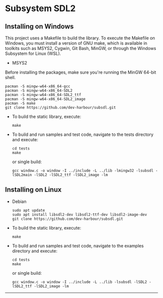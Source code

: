 # Subsystem SDL2

## Installing on Windows
This project uses a Makefile to build the library. To execute the Makefile on Windows, you must install a version of GNU make,
which is available in toolkits such as MSYS2, Cygwin, Git Bash, MinGW, or through the Windows Subsystem for Linux (WSL).

- MSYS2

Before installing the packages, make sure you're running the MinGW 64-bit shell.

   ```
   pacman -S mingw-w64-x86_64-gcc
   pacman -S mingw-w64-x86_64-SDL2
   pacman -S mingw-w64-x86_64-SDL2_ttf
   pacman -S mingw-w64-x86_64-SDL2_image
   pacman -S make
   git clone https://github.com/dev-harbour/subsdl.git
   ```
- To build the static library, execute:

   ```
   make
   ```

- To build and run samples and test code, navigate to the tests directory and execute:

   ```
   cd tests
   make
   ```
   or single build:
   ```
   gcc window.c -o window -I ../include -L ../lib -lmingw32 -lsubsdl -lSDL2main -lSDL2 -lSDL2_ttf -lSDL2_image -lm
   ```
## Installing on Linux

- Debian

   ```
   sudo apt update
   sudo apt install libsdl2-dev libsdl2-ttf-dev libsdl2-image-dev
   git clone https://github.com/dev-harbour/subsdl.git
   ```
- To build the static library, execute:

   ```
   make
   ```

- To build and run samples and test code, navigate to the examples directory and execute:

   ```
   cd tests
   make
   ```
   or single build:
   ```
   gcc window.c -o window -I ../include -L ../lib -lsubsdl -lSDL2 -lSDL2_ttf -lSDL2_image -lm
   ```
---
